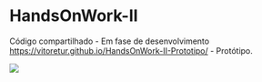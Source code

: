 # HandsOnWork-II
Código compartilhado - Em fase de desenvolvimento
https://vitoretur.github.io/HandsOnWork-II-Prototipo/ - Protótipo.


<a href="https://vitoretur.github.io/HandsOnWork-II-Prototipo/" target="_blank"><img
                                    src="https://i.imgur.com/rcDZy1W.png" /></a></li>
       
